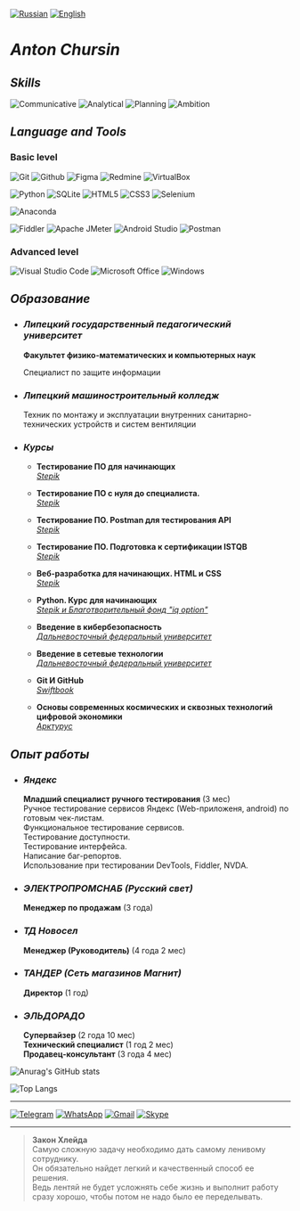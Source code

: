 [![Russian](https://img.shields.io/badge/Russian-beige?style=flat)](https://github.com/N7KA/N7KA/blob/main/README.md)
[![English](https://img.shields.io/badge/English-green?style=flat)](https://github.com/N7KA/N7KA/blob/main/README.md)

# ***Anton Chursin***

## ***Skills***
![Communicative](https://img.shields.io/badge/Communicative-beige?style=for-the-badge)
![Analytical](https://img.shields.io/badge/Analytical-beige?style=for-the-badge)
![Planning](https://img.shields.io/badge/Planning-beige?style=for-the-badge)
![Ambition](https://img.shields.io/badge/Ambition-beige?style=for-the-badge)

## ***Language and Tools***

### **Basic level**
![Git](https://img.shields.io/badge/Git-F05032?style=for-the-badge&logo=git&logoColor=white)
![Github](https://img.shields.io/badge/Github-181717?style=for-the-badge&logo=github&logoColor=white)
![Figma](https://img.shields.io/badge/figma-F24E1E?style=for-the-badge&logo=figma&logoColor=black)
![Redmine](https://img.shields.io/badge/redmine-B32024?style=for-the-badge&logo=redmine&logoColor=white)
![VirtualBox](https://img.shields.io/badge/virtualbox-183A61?style=for-the-badge&logo=virtualbox&logoColor=white)

![Python](https://img.shields.io/badge/python-3776AB?style=for-the-badge&logo=python&logoColor=yellow)
![SQLite](https://img.shields.io/badge/sqlite-003B57?style=for-the-badge&logo=sqlite&logoColor=A6A9AA)
![HTML5](https://img.shields.io/badge/HTML5-E34F26?style=for-the-badge&logo=HTML5&logoColor=white)
![CSS3](https://img.shields.io/badge/css3-1572B6?style=for-the-badge&logo=css3&logoColor=white)
![Selenium](https://img.shields.io/badge/selenium-43B02A?style=for-the-badge&logo=selenium&logoColor=black)

![Anaconda](https://img.shields.io/badge/anaconda-44A833?style=for-the-badge&logo=anaconda&logoColor=black)

![Fiddler](https://img.shields.io/badge/fiddler-green?style=for-the-badge&logo=fiddler&logoColor=white)
![Apache JMeter](https://img.shields.io/badge/apache%20jmeter-D22128?style=for-the-badge&logo=apachejmeter&logoColor=white)
![Android Studio](https://img.shields.io/badge/android%20studio-0078D6?style=for-the-badge&logo=androidstudio&logoColor=green)
![Postman](https://img.shields.io/badge/postman-FF6C37?style=for-the-badge&logo=postman&logoColor=white)

### **Advanced level**

![Visual Studio Code](https://img.shields.io/badge/visual%20studio%20code-007ACC?style=for-the-badge&logo=visualstudiocode&logoColor=black)
![Microsoft Office](https://img.shields.io/badge/ms%20office-D83B01?style=for-the-badge&logo=microsoftoffice&logoColor=black)
![Windows](https://img.shields.io/badge/windows-3DDC84?style=for-the-badge&logo=windows&logoColor=black)

## ***Образование***

+ ### ***Липецкий государственный педагогический университет***

  **Факультет физико-математических и компьютерных наук**

  Специалист по защите информации

+ ### ***Липецкий машиностроительный колледж***

  Техник по монтажу и эксплуатации внутренних санитарно-технических устройств и систем вентиляции

+ ### ***Курсы***

  + **Тестирование ПО для начинающих**  
*[Stepik](../main/Certificates/Тестирование%20ПО%20для%20начинающих.jpg)*

  + **Тестирование ПО с нуля до специалиста.**  
*[Stepik](../main/Certificates/Тестирование%20ПО%20с%20нуля%20до%20специалиста.jpg)*

  + **Тестирование ПО. Postman для тестирования API**  
*[Stepik](../main/Certificates/Тестирование%20ПО.%20Postman%20для%20тестирования%20API.jpg)*

  + **Тестирование ПО. Подготовка к сертификации ISTQB**  
*[Stepik](../main/Certificates/Тестирование%20ПО.%20Подготовка%20к%20сертификации%20ISTQB.jpg)*

  + **Веб-разработка для начинающих. HTML и CSS**  
*[Stepik](../main/Certificates/Веб-разработка%20для%20начинающих.%20HTML%20и%20CSS.jpg)*

  + **Python. Курс для начинающих**  
*[Stepik и Благотворительный фонд "iq option"](../main/Certificates/Python.%20Курс%20для%20начинающих.jpg)*

  + **Введение в кибербезопасность**  
*[Дальневосточный федеральный университет](../main/Certificates/Введение%20в%20кибербезопасность.jpg)*

  + **Введение в сетевые технологии**  
*[Дальневосточный федеральный университет](../main/Certificates/Введение%20в%20сетевые%20технологии.jpg)*

  + **Git И GitHub**  
*[Swiftbook](../main/Certificates/Изучаем%20Git%20И%20GitHub.jpg)*

  + **Основы современных космических и сквозных технологий цифровой экономики**  
*[Арктурус](../main/Certificates/Основы%20современных%20космических%20и%20сквозных%20технологий%20цифровой%20экономики.jpg)*

## ***Опыт работы***

+ ### ***Яндекс***  

  **Младший специалист ручного тестирования**  (3 мес)  
  Ручное тестирование сервисов Яндекc (Web-приложеня, android) по готовым чек-листам.  
  Функциональное тестирование сервисов.  
  Тестирование доступности.  
  Тестирование интерфейса.  
  Написание баг-репортов.  
  Использование при тестировании DevTools, Fiddler, NVDA.

+ ### ***ЭЛЕКТРОПРОМСНАБ (Русский свет)***  

  **Менеджер по продажам** (3 года)

+ ### ***ТД Новосел***

  **Менеджер (Руководитель)** (4 года 2 мес)

+ ### ***ТАНДЕР (Сеть магазинов Магнит)***  

  **Директор** (1 год)

+ ### ***ЭЛЬДОРАДО***  

  **Супервайзер** (2 года 10 мес)  
  **Технический специалист** (1 год 2 мес)  
  **Продавец-консультант** (3 года 4 мес)

![Anurag's GitHub stats](https://github-readme-stats.vercel.app/api?username=N7KA&count_private=true&show_icons=true&theme=white&locale=ru&custom_title=Антон%20Чурсин.%20Статистика%20GitHub)

![Top Langs](https://github-readme-stats.vercel.app/api/top-langs/?username=N7KA)

---
[![Telegram](https://img.shields.io/badge/Telegram-white?style=social&logo=Telegram&logoColor=26A5E4)](https://t.me/xn7kax)
[![WhatsApp](https://img.shields.io/badge/WhatsApp-white?style=social&logo=WhatsApp&logoColor=25D366)]()
[![Gmail](https://img.shields.io/badge/Gmail-white?style=social&logo=Gmail&logoColor=EA4335)](mailto:anton.a.chursin@gmail.com)
[![Skype](https://img.shields.io/badge/Skype-white?style=social&logo=Skype&logoColor=26A5E4)](https://join.skype.com/invite/E8LfPXIfr4Mv)

---
> **Закон Хлейда**  
> Самую сложную задачу необходимо дать самому ленивому сотруднику.  
> Он обязательно найдет легкий и качественный способ ее решения.  
> Ведь лентяй не будет усложнять себе жизнь и выполнит работу сразу хорошо, чтобы потом не надо было ее переделывать.
